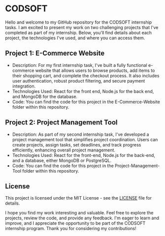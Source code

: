 # CODSOFT
Hello and welcome to my GitHub repository for the CODSOFT internship tasks. I am excited to present my work on two challenging projects that I've completed as part of my internship. Below, you'll find details about each project, the technologies I've used, and where you can access them.

## Project 1: E-Commerce Website

* Description: For my first internship task, I've built a fully functional e-commerce website that allows users to browse products, add items to their shopping cart, and complete the checkout process. It also includes user authentication, robust product filtering, and secure payment integration.
* Technologies Used: React for the front end, Node.js for the back end, and MongoDB for the database.
* Code: You can find the code for this project in the E-Commerce-Website folder within this repository.

## Project 2: Project Management Tool

* Description: As part of my second internship task, I've developed a project management tool that simplifies project coordination. Users can create projects, assign tasks, set deadlines, and track progress efficiently, enhancing overall project management.
* Technologies Used: React for the front-end, Node.js for the back-end, and a database, either MongoDB or PostgreSQL.
* Code: You can find the code for this project in the Project-Management-Tool folder within this repository.

## License
This project is licensed under the MIT License - see the [LICENSE](LICENSE) file for details.

I hope you find my work interesting and valuable. Feel free to explore the projects, review the code, and provide any feedback. I'm eager to learn and improve, and I appreciate the opportunity to be part of the CODSOFT internship program. Thank you for considering my contributions!


